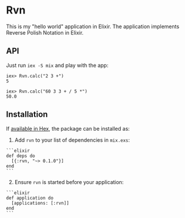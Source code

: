 # Rvn

This is my "hello world" application in Elixir. The application implements Reverse Polish Notation in Elixir.

## API

Just run `iex -S mix` and play with the app:

```
iex> Rvn.calc("2 3 +")
5

iex> Rvn.calc("60 3 3 + / 5 *")
50.0
```

## Installation

If [available in Hex](https://hex.pm/docs/publish), the package can be installed as:

  1. Add `rvn` to your list of dependencies in `mix.exs`:

    ```elixir
    def deps do
      [{:rvn, "~> 0.1.0"}]
    end
    ```

  2. Ensure `rvn` is started before your application:

    ```elixir
    def application do
      [applications: [:rvn]]
    end
    ```
